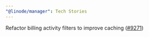 ```yaml
---
"@linode/manager": Tech Stories
---
```


Refactor billing activity filters to improve caching ([#9271](https://github.com/linode/manager/pull/9271))
